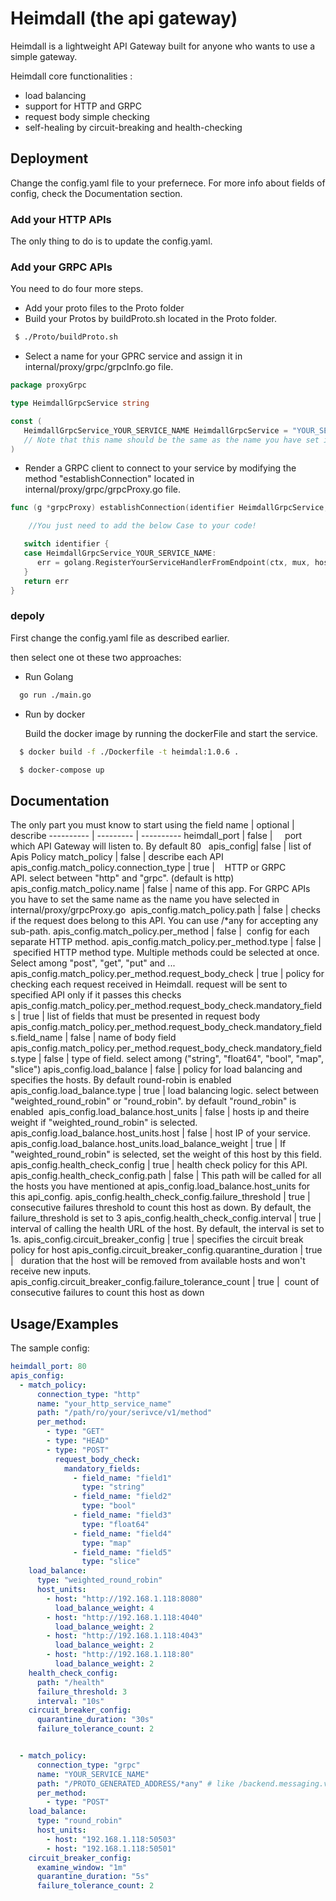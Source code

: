 
# Heimdall (the api gateway)

Heimdall is a lightweight API Gateway built for anyone who wants to use a simple gateway.

Heimdall core functionalities : 
- load balancing
- support for HTTP and GRPC
- request body simple checking
- self-healing by circuit-breaking and health-checking



## Deployment

Change the config.yaml file to your prefernece. For more info about fields of config, check the Documentation section.

### Add your HTTP APIs
 The only thing to do is to update the config.yaml.

### Add your GRPC APIs
 You need to do four more steps. 

-  Add your proto files to the Proto folder
-  Build your Protos by buildProto.sh located in the Proto folder.
 ```bash
  $ ./Proto/buildProto.sh
```    
- Select a name for your GPRC service and assign it in internal/proxy/grpc/grpcInfo.go file. 
```go
package proxyGrpc

type HeimdallGrpcService string

const (
   HeimdallGrpcService_YOUR_SERVICE_NAME HeimdallGrpcService = "YOUR_SERVICE_NAME"
   // Note that this name should be the same as the name you have set in config.yaml file for this API.
)
```
- Render a GRPC client to connect to your service by modifying the method "establishConnection" located in internal/proxy/grpc/grpcProxy.go file.

```go
func (g *grpcProxy) establishConnection(identifier HeimdallGrpcService, host string, mux *runtime.ServeMux) error {

  	//You just need to add the below Case to your code!

   switch identifier {
   case HeimdallGrpcService_YOUR_SERVICE_NAME:
      err = golang.RegisterYourServiceHandlerFromEndpoint(ctx, mux, host, opts)
   }
   return err
}
```

### depoly

First change the config.yaml file as described earlier.

then select one ot these two approaches:

* Run Golang

```bash
  go run ./main.go
```    

* Run by docker

    Build the docker image by running the dockerFile and start the service.

```bash
  $ docker build -f ./Dockerfile -t heimdal:1.0.6 .

  $ docker-compose up
```
## Documentation

The only part you must know to start using the
field name | optional |  describe
---------- | --------- | ----------
heimdall_port | false |     port which API Gateway will listen to. By default  80  
apis_config| false | list of Apis Policy
match_policy | false | describe each API
apis_config.match_policy.connection_type | true |    HTTP or GRPC API. select between "http" and "grpc". (default is http) 
apis_config.match_policy.name | false | name of this app. For GRPC APIs you have to set the same name as the name you have selected in internal/proxy/grpcProxy.go 
apis_config.match_policy.path | false | checks if the request does belong to this API. You can use /*any for accepting any sub-path.
apis_config.match_policy.per_method | false |  config for each separate HTTP method.
apis_config.match_policy.per_method.type | false |  specified HTTP method type. Multiple methods could be selected at once. Select among "post", "get", "put" and ... 
apis_config.match_policy.per_method.request_body_check | true | policy for checking each request received in Heimdall. request will be sent to specified API only if it passes this checks
apis_config.match_policy.per_method.request_body_check.mandatory_fields | true | list of fields that must be presented in request body
apis_config.match_policy.per_method.request_body_check.mandatory_fields.field_name | false | name of body field
apis_config.match_policy.per_method.request_body_check.mandatory_fields.type | false | type of field. select among ("string", "float64", "bool", "map", "slice")
apis_config.load_balance | false | policy for load balancing and specifies the hosts. By default round-robin is enabled 
apis_config.load_balance.type | true |   load balancing logic. select between "weighted_round_robin" or "round_robin". by default "round_robin" is enabled 
apis_config.load_balance.host_units | false |   hosts ip and theire weight if "weighted_round_robin" is selected. 
apis_config.load_balance.host_units.host | false |   host IP of your service.
apis_config.load_balance.host_units.load_balance_weight | true |   If "weighted_round_robin" is selected, set the weight of this host by this field.
apis_config.health_check_config | true |   health check policy for this API. 
apis_config.health_check_config.path | false | This path will be called for all the hosts you have mentioned at apis_config.load_balance.host_units for this api_config. 
apis_config.health_check_config.failure_threshold | true | consecutive failures threshold to count this host as down. By default, the failure_threshold is set to 3
apis_config.health_check_config.interval | true |   interval of calling the health URL of the host. By default, the interval is set to 1s.
apis_config.circuit_breaker_config | true | specifies the circuit break policy for host 
apis_config.circuit_breaker_config.quarantine_duration | true |   duration that the host will be removed from available hosts and won't receive new inputs.
apis_config.circuit_breaker_config.failure_tolerance_count | true |  count of consecutive failures to count this host as down 

## Usage/Examples

The sample config:

```yaml
heimdall_port: 80
apis_config:
  - match_policy:
      connection_type: "http"
      name: "your_http_service_name"
      path: "/path/ro/your/serivce/v1/method"
      per_method:
        - type: "GET"
        - type: "HEAD"
        - type: "POST"
          request_body_check:
            mandatory_fields:
              - field_name: "field1"
                type: "string"
              - field_name: "field2"
                type: "bool"
              - field_name: "field3"
                type: "float64"
              - field_name: "field4"
                type: "map"
              - field_name: "field5"
                type: "slice"
    load_balance:
      type: "weighted_round_robin"
      host_units:
        - host: "http://192.168.1.118:8080"
          load_balance_weight: 4
        - host: "http://192.168.1.118:4040"
          load_balance_weight: 2
        - host: "http://192.168.1.118:4043"
          load_balance_weight: 2
        - host: "http://192.168.1.118:80"
          load_balance_weight: 2
    health_check_config:
      path: "/health"
      failure_threshold: 3
      interval: "10s"
    circuit_breaker_config:
      quarantine_duration: "30s"
      failure_tolerance_count: 2


  - match_policy:
      connection_type: "grpc"
      name: "YOUR_SERVICE_NAME"
      path: "/PROTO_GENERATED_ADDRESS/*any" # like /backend.messaging.v1.MessagingService/*any
      per_method:
        - type: "POST"
    load_balance:
      type: "round_robin"
      host_units:
        - host: "192.168.1.118:50503"
        - host: "192.168.1.118:50501"
    circuit_breaker_config:
      examine_window: "1m"
      quarantine_duration: "5s"
      failure_tolerance_count: 2

```

